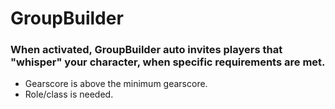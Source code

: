 # GroupBuilder

### When activated, GroupBuilder auto invites players that "whisper" your character, when specific requirements are met.
- Gearscore is above the minimum gearscore.
- Role/class is needed.
